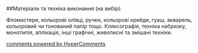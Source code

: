 <div id="hypercomments_widget" class="js-hypercomments-widget invisible"></div>

##Матеріали та техніка виконання (на вибір):

Фломастери, кольорові олівці, ручки, кольорові крейди, гуаш, акварель, кольоровий чи тонований папір тощо. Кляксографія, техніка набризку, монотипія, аплікація, інші графічні, живописні та змішані техніки.


<div class="js-hypercomments-container">
    <a href="http://hypercomments.com" class="hc-link" title="comments widget">comments powered by HyperComments</a>
</div>